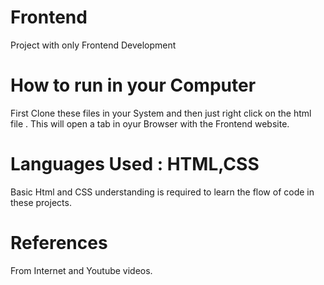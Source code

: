 # Frontend
Project with only Frontend Development
# How to run in your Computer
First Clone these files in your System and then just right click on the html file .
This will open a tab in oyur Browser with the Frontend website.
# Languages Used : HTML,CSS
Basic Html and CSS understanding is required to learn the flow of code in these projects.
# References
From Internet and Youtube videos.
